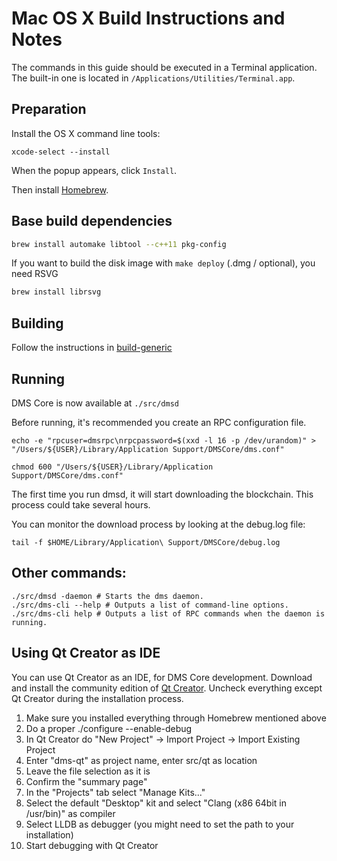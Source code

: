 Mac OS X Build Instructions and Notes
====================================
The commands in this guide should be executed in a Terminal application.
The built-in one is located in `/Applications/Utilities/Terminal.app`.

Preparation
-----------
Install the OS X command line tools:

`xcode-select --install`

When the popup appears, click `Install`.

Then install [Homebrew](https://brew.sh).

Base build dependencies
-----------------------

```bash
brew install automake libtool --c++11 pkg-config
```

If you want to build the disk image with `make deploy` (.dmg / optional), you need RSVG
```bash
brew install librsvg
```

Building
--------

Follow the instructions in [build-generic](build-generic.md)

Running
-------

DMS Core is now available at `./src/dmsd`

Before running, it's recommended you create an RPC configuration file.

    echo -e "rpcuser=dmsrpc\nrpcpassword=$(xxd -l 16 -p /dev/urandom)" > "/Users/${USER}/Library/Application Support/DMSCore/dms.conf"

    chmod 600 "/Users/${USER}/Library/Application Support/DMSCore/dms.conf"

The first time you run dmsd, it will start downloading the blockchain. This process could take several hours.

You can monitor the download process by looking at the debug.log file:

    tail -f $HOME/Library/Application\ Support/DMSCore/debug.log

Other commands:
-------

    ./src/dmsd -daemon # Starts the dms daemon.
    ./src/dms-cli --help # Outputs a list of command-line options.
    ./src/dms-cli help # Outputs a list of RPC commands when the daemon is running.

Using Qt Creator as IDE
------------------------
You can use Qt Creator as an IDE, for DMS Core development.
Download and install the community edition of [Qt Creator](https://www.qt.io/download/).
Uncheck everything except Qt Creator during the installation process.

1. Make sure you installed everything through Homebrew mentioned above
2. Do a proper ./configure --enable-debug
3. In Qt Creator do "New Project" -> Import Project -> Import Existing Project
4. Enter "dms-qt" as project name, enter src/qt as location
5. Leave the file selection as it is
6. Confirm the "summary page"
7. In the "Projects" tab select "Manage Kits..."
8. Select the default "Desktop" kit and select "Clang (x86 64bit in /usr/bin)" as compiler
9. Select LLDB as debugger (you might need to set the path to your installation)
10. Start debugging with Qt Creator
